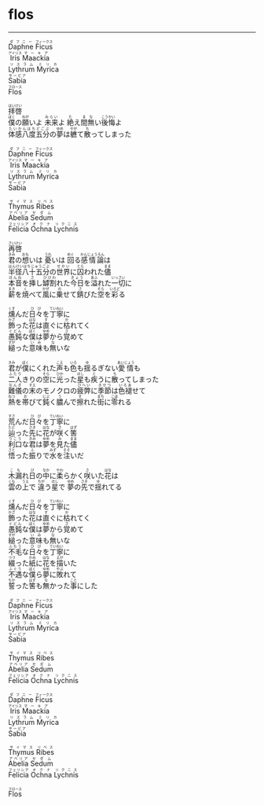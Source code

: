 # flos
---
<lyric>
<ruby>Daphne<rt>ダフニー</rt></ruby> <ruby>Ficus<rt>フィークス</rt></ruby><br/>
<ruby>Iris<rt>アイリス</rt></ruby> <ruby>Maackia<rt>マーキア</rt></ruby><br/>
<ruby>Lythrum<rt>リスラム</rt></ruby> <ruby>Myrica<rt>ミリカ</rt></ruby><br/>
<ruby>Sabia<rt>サービア</rt></ruby><br/>
<ruby>Flos<rt>フロース</rt></ruby><br/>
<br/>
<ruby>拝啓<rt>はいけい</rt></ruby><br/>
<ruby>僕<rt>ぼく</rt></ruby>の<ruby>願<rt>ねが</rt></ruby>いよ <ruby>未来<rt>みらい</rt></ruby>よ <ruby>絶<rt>た</rt></ruby>え<ruby>間無<rt>まな</rt></ruby>い<ruby>後悔<rt>こうかい</rt></ruby>よ<br/>
<ruby>体感八度五分<rt>たいかんはちどごぶ</rt></ruby>の<ruby>夢<rt>ゆめ</rt></ruby>は<ruby>軈<rt>やが</rt></ruby>て<ruby>散<rt>ち</rt></ruby>ってしまった<br/>
<br/>
<ruby>Daphne<rt>ダフニー</rt></ruby> <ruby>Ficus<rt>フィークス</rt></ruby><br/>
<ruby>Iris<rt>アイリス</rt></ruby> <ruby>Maackia<rt>マーキア</rt></ruby><br/>
<ruby>Lythrum<rt>リスラム</rt></ruby> <ruby>Myrica<rt>ミリカ</rt></ruby><br/>
<ruby>Sabia<rt>サービア</rt></ruby><br/>
<br/>
<ruby>Thymus<rt>サイマス</rt></ruby> <ruby>Ribes<rt>リベス</rt></ruby><br/>
<ruby>Abelia<rt>アベリア</rt></ruby> <ruby>Sedum<rt>セダム</rt></ruby><br/>
<ruby>Felicia<rt>フェリシア</rt></ruby> <ruby>Ochna<rt>オクナ</rt></ruby> <ruby>Lychnis<rt>リクニス</rt></ruby><br/>
<br/>
<ruby>再啓<rt>さいけい</rt></ruby><br/>
<ruby>君<rt>きみ</rt></ruby>の<ruby>想<rt>おも</rt></ruby>いは <ruby>憂<rt>うれ</rt></ruby>いは <ruby>回<rt>めぐ</rt></ruby>る<ruby>感情論<rt>かんじょうろん</rt></ruby>は<br/>
<ruby>半径八十五分<rt>はんけいはちじゅうごぶ</rt></ruby>の<ruby>世界<rt>せかい</rt></ruby>に<ruby>囚<rt>とら</rt></ruby>われた<ruby>儘<rt>まま</rt></ruby><br/>
<ruby>本音<rt>ほんね</rt></ruby>を<ruby>挿<rt>さ</rt></ruby>し<ruby>罅割<rt>ひびわ</rt></ruby>れた<ruby>今日<rt>きょう</rt></ruby>を<ruby>溢<rt>あふ</rt></ruby>れた<ruby>一切<rt>いっさい</rt></ruby>に<br/>
<ruby>薪<rt>まき</rt></ruby>を<ruby>焼<rt>く</rt></ruby>べて<ruby>風<rt>かぜ</rt></ruby>に<ruby>乗<rt>の</rt></ruby>せて<ruby>錆<rt>さ</rt></ruby>びた<ruby>空<rt>そら</rt></ruby>を<ruby>彩<rt>いろど</rt></ruby>る<br/>
<br/>
<ruby>燻<rt>くす</rt></ruby>んだ<ruby>日々<rt>ひび</rt></ruby>を<ruby>丁寧<rt>ていねい</rt></ruby>に<br/>
<ruby>飾<rt>かざ</rt></ruby>った<ruby>花<rt>はな</rt></ruby>は<ruby>直<rt>す</rt></ruby>ぐに<ruby>枯<rt>か</rt></ruby>れてく<br/>
<ruby>愚鈍<rt>ぐどん</rt></ruby>な<ruby>僕<rt>ぼく</rt></ruby>は<ruby>夢<rt>ゆめ</rt></ruby>から<ruby>覚<rt>さ</rt></ruby>めて<br/>
<ruby>縋<rt>すが</rt></ruby>った<ruby>意味<rt>いみ</rt></ruby>も<ruby>無<rt>な</rt></ruby>いな<br/>
<br/>
<ruby>君<rt>きみ</rt></ruby>が<ruby>僕<rt>ぼく</rt></ruby>にくれた<ruby>声<rt>こえ</rt></ruby>も<ruby>色<rt>いろ</rt></ruby>も<ruby>揺<rt>ゆ</rt></ruby>るぎない<ruby>愛情<rt>あいじょう</rt></ruby>も<br/>
<ruby>二人<rt>ふたり</rt></ruby>きりの<ruby>空<rt>そら</rt></ruby>に<ruby>光<rt>ひか</rt></ruby>った<ruby>星<rt>ほし</rt></ruby>も<ruby>疾<rt>と</rt></ruby>うに<ruby>散<rt>ち</rt></ruby>ってしまった<br/>
<ruby>難儀<rt>なんぎ</rt></ruby>の<ruby>末<rt>すえ</rt></ruby>のモノクロの<ruby>疲弊<rt>ひへい</rt></ruby>に<ruby>季節<rt>きせつ</rt></ruby>は<ruby>色褪<rt>いろあ</rt></ruby>せて<br/>
<ruby>熱<rt>ねつ</rt></ruby>を<ruby>帯<rt>お</rt></ruby>びて<ruby>鈍<rt>にぶ</rt></ruby>く<ruby>膿<rt>う</rt></ruby>んで<ruby>擦<rt>す</rt></ruby>れた<ruby>街<rt>まち</rt></ruby>に<ruby>零<rt>こぼ</rt></ruby>れる<br/>
<br/>
<ruby>荒<rt>すさ</rt></ruby>んだ<ruby>日々<rt>ひび</rt></ruby>を<ruby>丁寧<rt>ていねい</rt></ruby>に<br/>
<ruby>辿<rt>たど</rt></ruby>った<ruby>先<rt>さき</rt></ruby>に<ruby>花<rt>はな</rt></ruby>が<ruby>咲<rt>さ</rt></ruby>く<ruby>筈<rt>はず</rt></ruby><br/>
<ruby>利口<rt>りこう</rt></ruby>な<ruby>君<rt>きみ</rt></ruby>は<ruby>夢<rt>ゆめ</rt></ruby>を<ruby>見<rt>み</rt></ruby>た<ruby>儘<rt>まま</rt></ruby><br/>
<ruby>悟<rt>さと</rt></ruby>った<ruby>振<rt>ふ</rt></ruby>りで<ruby>水<rt>みず</rt></ruby>を<ruby>注<rt>そそ</rt></ruby>いだ<br/>
<br/>
<ruby>木漏<rt>こも</rt></ruby>れ<ruby>日<rt>び</rt></ruby>の<ruby>中<rt>なか</rt></ruby>に<ruby>柔<rt>やわ</rt></ruby>らかく<ruby>咲<rt>さ</rt></ruby>いた<ruby>花<rt>はな</rt></ruby>は<br/>
<ruby>雲<rt>くも</rt></ruby>の<ruby>上<rt>うえ</rt></ruby>で <ruby>違<rt>ちが</rt></ruby>う<ruby>星<rt>ほし</rt></ruby>で <ruby>夢<rt>ゆめ</rt></ruby>の<ruby>先<rt>さき</rt></ruby>で<ruby>揺<rt>ゆ</rt></ruby>れてる<br/>
<br/>
<ruby>燻<rt>くす</rt></ruby>んだ<ruby>日々<rt>ひび</rt></ruby>を<ruby>丁寧<rt>ていねい</rt></ruby>に<br/>
<ruby>飾<rt>かざ</rt></ruby>った<ruby>花<rt>はな</rt></ruby>は<ruby>直<rt>す</rt></ruby>ぐに<ruby>枯<rt>か</rt></ruby>れてく<br/>
<ruby>愚鈍<rt>ぐどん</rt></ruby>な<ruby>僕<rt>ぼく</rt></ruby>は<ruby>夢<rt>ゆめ</rt></ruby>から<ruby>覚<rt>さ</rt></ruby>めて<br/>
<ruby>縋<rt>すが</rt></ruby>った<ruby>意味<rt>いみ</rt></ruby>も<ruby>無<rt>な</rt></ruby>いな<br/>
<ruby>不毛<rt>ふもう</rt></ruby>な<ruby>日々<rt>ひび</rt></ruby>を<ruby>丁寧<rt>ていねい</rt></ruby>に<br/>
<ruby>綴<rt>つづ</rt></ruby>った<ruby>紙<rt>かみ</rt></ruby>に<ruby>花<rt>はな</rt></ruby>を<ruby>描<rt>えが</rt></ruby>いた<br/>
<ruby>不遇<rt>ふぐう</rt></ruby>な<ruby>僕<rt>ぼく</rt></ruby>ら<ruby>夢<rt>ゆめ</rt></ruby>に<ruby>敗<rt>やぶ</rt></ruby>れて<br/>
<ruby>誓<rt>ちか</rt></ruby>った<ruby>筈<rt>はず</rt></ruby>も<ruby>無<rt>な</rt></ruby>かった<ruby>事<rt>こと</rt></ruby>にした<br/>
<br/>
<ruby>Daphne<rt>ダフニー</rt></ruby> <ruby>Ficus<rt>フィークス</rt></ruby><br/>
<ruby>Iris<rt>アイリス</rt></ruby> <ruby>Maackia<rt>マーキア</rt></ruby><br/>
<ruby>Lythrum<rt>リスラム</rt></ruby> <ruby>Myrica<rt>ミリカ</rt></ruby><br/>
<ruby>Sabia<rt>サービア</rt></ruby><br/>
<br/>
<ruby>Thymus<rt>サイマス</rt></ruby> <ruby>Ribes<rt>リベス</rt></ruby><br/>
<ruby>Abelia<rt>アベリア</rt></ruby> <ruby>Sedum<rt>セダム</rt></ruby><br/>
<ruby>Felicia<rt>フェリシア</rt></ruby> <ruby>Ochna<rt>オクナ</rt></ruby> <ruby>Lychnis<rt>リクニス</rt></ruby><br/>
<br/>
<ruby>Daphne<rt>ダフニー</rt></ruby> <ruby>Ficus<rt>フィークス</rt></ruby><br/>
<ruby>Iris<rt>アイリス</rt></ruby> <ruby>Maackia<rt>マーキア</rt></ruby><br/>
<ruby>Lythrum<rt>リスラム</rt></ruby> <ruby>Myrica<rt>ミリカ</rt></ruby><br/>
<ruby>Sabia<rt>サービア</rt></ruby><br/>
<br/>
<ruby>Thymus<rt>サイマス</rt></ruby> <ruby>Ribes<rt>リベス</rt></ruby><br/>
<ruby>Abelia<rt>アベリア</rt></ruby> <ruby>Sedum<rt>セダム</rt></ruby><br/>
<ruby>Felicia<rt>フェリシア</rt></ruby> <ruby>Ochna<rt>オクナ</rt></ruby> <ruby>Lychnis<rt>リクニス</rt></ruby><br/>
<br/>
<ruby>Flos<rt>フロース</rt></ruby>
</lyric>

